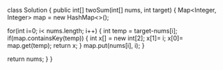 class Solution {
public int[] twoSum(int[] nums, int target) {
Map<Integer, Integer> map = new HashMap<>();

  for(int i=0; i< nums.length; i++)
  {
    int temp = target-nums[i];
    if(map.containsKey(temp))
    {
      int x[] = new int[2];
      x[1]= i;
      x[0]= map.get(temp);
      return x;
    }
    map.put(nums[i], i); 
  }

  return nums;
}
}
